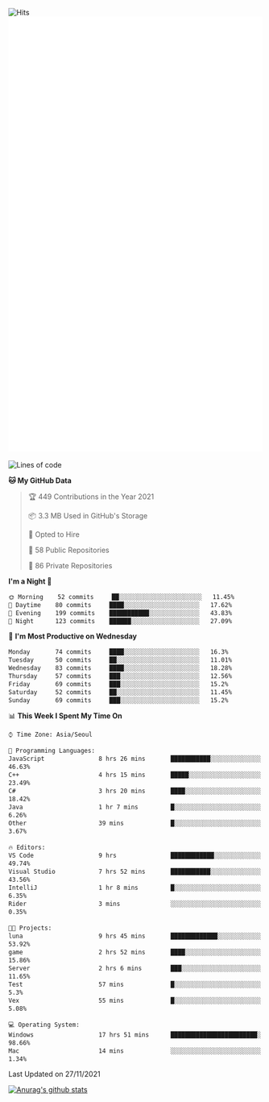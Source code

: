 ![Hits](https://hits.seeyoufarm.com/api/count/incr/badge.svg?url=https%3A%2F%2Fgithub.com%2Fkokose1234&count_bg=%2379C83D&title_bg=%23555555&icon=apple.svg&icon_color=%23E7E7E7&title=hits&edge_flat=false)
<br/>
![Metrics](https://github.com/kokose1234/kokose1234/blob/main/github-metrics.svg)

<!--START_SECTION:waka-->
![Lines of code](https://img.shields.io/badge/From%20Hello%20World%20I%27ve%20Written-11.4%20million%20lines%20of%20code-blue)

**🐱 My GitHub Data** 

> 🏆 449 Contributions in the Year 2021
 > 
> 📦 3.3 MB Used in GitHub's Storage 
 > 
> 💼 Opted to Hire
 > 
> 📜 58 Public Repositories 
 > 
> 🔑 86 Private Repositories  
 > 
**I'm a Night 🦉** 

```text
🌞 Morning    52 commits     ██░░░░░░░░░░░░░░░░░░░░░░░   11.45% 
🌆 Daytime    80 commits     ████░░░░░░░░░░░░░░░░░░░░░   17.62% 
🌃 Evening    199 commits    ███████████░░░░░░░░░░░░░░   43.83% 
🌙 Night      123 commits    ██████░░░░░░░░░░░░░░░░░░░   27.09%

```
📅 **I'm Most Productive on Wednesday** 

```text
Monday       74 commits     ████░░░░░░░░░░░░░░░░░░░░░   16.3% 
Tuesday      50 commits     ██░░░░░░░░░░░░░░░░░░░░░░░   11.01% 
Wednesday    83 commits     ████░░░░░░░░░░░░░░░░░░░░░   18.28% 
Thursday     57 commits     ███░░░░░░░░░░░░░░░░░░░░░░   12.56% 
Friday       69 commits     ███░░░░░░░░░░░░░░░░░░░░░░   15.2% 
Saturday     52 commits     ██░░░░░░░░░░░░░░░░░░░░░░░   11.45% 
Sunday       69 commits     ███░░░░░░░░░░░░░░░░░░░░░░   15.2%

```


📊 **This Week I Spent My Time On** 

```text
⌚︎ Time Zone: Asia/Seoul

💬 Programming Languages: 
JavaScript               8 hrs 26 mins       ███████████░░░░░░░░░░░░░░   46.63% 
C++                      4 hrs 15 mins       █████░░░░░░░░░░░░░░░░░░░░   23.49% 
C#                       3 hrs 20 mins       ████░░░░░░░░░░░░░░░░░░░░░   18.42% 
Java                     1 hr 7 mins         █░░░░░░░░░░░░░░░░░░░░░░░░   6.26% 
Other                    39 mins             █░░░░░░░░░░░░░░░░░░░░░░░░   3.67%

🔥 Editors: 
VS Code                  9 hrs               ████████████░░░░░░░░░░░░░   49.74% 
Visual Studio            7 hrs 52 mins       ███████████░░░░░░░░░░░░░░   43.56% 
IntelliJ                 1 hr 8 mins         █░░░░░░░░░░░░░░░░░░░░░░░░   6.35% 
Rider                    3 mins              ░░░░░░░░░░░░░░░░░░░░░░░░░   0.35%

🐱‍💻 Projects: 
luna                     9 hrs 45 mins       █████████████░░░░░░░░░░░░   53.92% 
game                     2 hrs 52 mins       ████░░░░░░░░░░░░░░░░░░░░░   15.86% 
Server                   2 hrs 6 mins        ███░░░░░░░░░░░░░░░░░░░░░░   11.65% 
Test                     57 mins             █░░░░░░░░░░░░░░░░░░░░░░░░   5.3% 
Vex                      55 mins             █░░░░░░░░░░░░░░░░░░░░░░░░   5.08%

💻 Operating System: 
Windows                  17 hrs 51 mins      ████████████████████████░   98.66% 
Mac                      14 mins             ░░░░░░░░░░░░░░░░░░░░░░░░░   1.34%

```


 Last Updated on 27/11/2021
<!--END_SECTION:waka-->

[![Anurag's github stats](https://github-readme-stats.vercel.app/api?username=kokose1234&theme=dracula)](https://github.com/anuraghazra/github-readme-stats)



	

